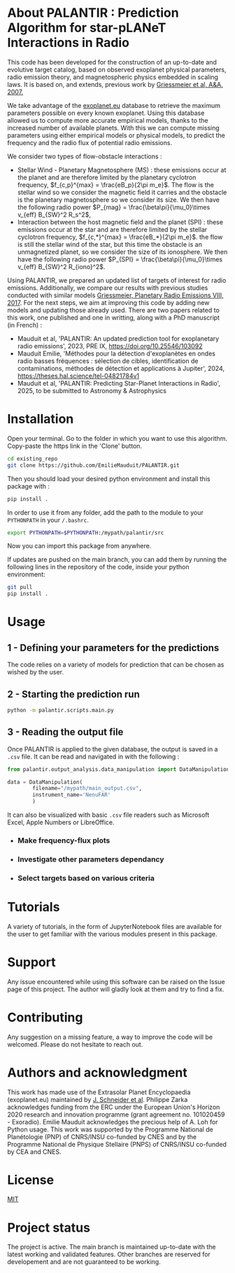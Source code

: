 # About PALANTIR : Prediction Algorithm for star-pLANeT Interactions in Radio

This code has been developed for the construction of an up-to-date and evolutive target catalog, based on observed exoplanet physical parameters, radio emission theory, and magnetospheric physics embedded in scaling laws. It is based on, and extends, previous work by [Griessmeier et al, A&A, 2007.](10.1051/0004-6361:20077397)

We take advantage of the [exoplanet.eu](https://exoplanet.eu/home/) database to retrieve the maximum parameters possible on every known exoplanet. Using this database allowed us to compute more accurate empirical models, thanks to the increased number of available planets. With this we can compute missing parameters using either empirical models or physical models, to predict the frequency and the radio flux of potential radio emissions.

We consider two types of flow-obstacle interactions :

- Stellar Wind - Planetary Magnetosphere (MS) : these emissions occur at the planet and are therefore limited by the planetary cyclotron frequency, $f_{c,p}^{max} = \frac{eB_p}{2\pi m_e}$. The flow is the stellar wind so we consider the magnetic field it carries and the obstacle is the planetary magnetosphere so we consider its size. We then have the following radio power $P_{mag} = \frac{\beta\pi}{\mu_0}\times v_{eff} B_{SW}^2 R_s^2$,
- Interaction between the host magnetic field and the planet (SPI) : these emissions occur at the star and are therefore limited by the stellar cyclotron frequency, $f_{c,*}^{max} = \frac{eB_*}{2\pi m_e}$. the flow is still the stellar wind of the star, but this time the obstacle is an unmagnetized planet, so we consider the size of its ionosphere. We then have the following radio power $P_{SPI} = \frac{\beta\pi}{\mu_0}\times v_{eff} B_{SW}^2 R_{iono}^2$.

Using PALANTIR, we prepared an updated list of targets of interest for radio emissions. Additionally, we compare our results with previous studies conducted with similar models [Griessmeier, Planetary Radio Emissions VIII, 2017](10.1553/PRE8s285). 
For the next steps, we aim at improving this code by adding new models and updating those already used. 
There are two papers related to this work, one published and one in writting, along with a PhD manuscript (in French) :

- Mauduit et al, 'PALANTIR: An updated prediction tool for exoplanetary radio emissions', 2023, PRE IX, https://doi.org/10.25546/103092
- Mauduit Emilie, 'Méthodes pour la détection d'exoplanètes en ondes radio basses fréquences : sélection de cibles, identification de contaminations, méthodes de détection et applications à Jupiter', 2024, https://theses.hal.science/tel-04821784v1 
- Mauduit et al, 'PALANTIR: Predicting Star-Planet Interactions in Radio', 2025, to be submitted to Astronomy & Astrophysics

# Installation

Open your terminal. Go to the folder in which you want to use this algorithm. Copy-paste the https link in the 'Clone' button.

```bash
cd existing_repo
git clone https://github.com/EmilieMauduit/PALANTIR.git
```

Then you should load your desired python environment and install this package with :
```bash
pip install .
```

In order to use it from any folder, add the path to the module to your `PYTHONPATH` in your `/.bashrc`.

```bash
export PYTHONPATH=$PYTHONPATH:/mypath/palantir/src
```
Now you can import this package from anywhere.

If updates are pushed on the main branch, you can add them by running the following lines in the repository of the code, inside your python environment:

```bash
git pull
pip install .
```

# Usage

## 1 - Defining your parameters for the predictions

The code relies on a variety of models for prediction that can be chosen as wished by the user.


## 2 - Starting the prediction run

```bash
python -m palantir.scripts.main.py 
```

## 3 - Reading the output file

Once PALANTIR is applied to the given database, the output is saved in a `.csv` file. It can be read and navigated in with the following :

```python
from palantir.output_analysis.data_manipulation import DataManipulation

data = DataManipulation(
        filename="/mypath/main_output.csv",
        instrument_name='NenuFAR'
        )
```

It can also be visualized with basic `.csv` file readers such as Microsoft Excel, Apple Numbers or LibreOffice.

- ### Make frequency-flux plots


- ### Investigate other parameters dependancy

- ### Select targets based on various criteria

# Tutorials

A variety of tutorials, in the form of JupyterNotebook files are available for the user to get familiar with the various modules present in this package.

# Support

Any issue encountered while using this software can be raised on the Issue page of this project. The author will gladly look at them and try to find a fix.

# Contributing

Any suggestion on a missing feature, a way to improve the code will be welcomed. Please do not hesitate to reach out.

# Authors and acknowledgment

This work has made use of the Extrasolar Planet Encyclopaedia (exoplanet.eu) maintained by [J. Schneider et al](10.1051/0004-6361/201116713). Philippe Zarka acknowledges funding from the ERC under the European Union's Horizon 2020 research and innovation programme (grant agreement no. 101020459 - Exoradio). Emilie Mauduit acknowledges the precious help of A. Loh for Python usage. This work was supported by the Programme National de Planétologie (PNP) of CNRS/INSU co-funded by CNES and by the Programme National de Physique Stellaire (PNPS) of CNRS/INSU co-funded by CEA and CNES.

# License

[MIT](https://choosealicense.com/licenses/mit/)

# Project status

The project is active. The main branch is maintained up-to-date with the latest working and validated features. Other branches are reserved for developement and are not guaranteed to be working.
